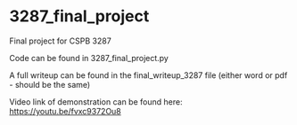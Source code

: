 # 3287_final_project

Final project for CSPB 3287

Code can be found in 3287_final_project.py

A full writeup can be found in the final_writeup_3287 file (either word or pdf - should be the same)

Video link of demonstration can be found here: https://youtu.be/fvxc9372Ou8
